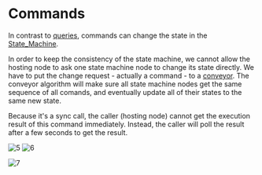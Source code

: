# Commands

In contrast to [queries](queries.md), commands can change the state in the [State_Machine](teaproject/tapp-tutor/State_Machine.md). 

In order to keep the consistency of the state machine, we cannot allow the hosting node to ask one state machine node to change its state directly. We have to put the change request - actually a command - to a [conveyor](conveyor.md). The conveyor algorithm will make sure all state machine nodes get the same sequence of all comands, and eventually update all of their states to the same new state.

Because it's a sync call, the caller (hosting node) cannot get the execution result of this command immediately. Instead, the caller will poll the result after a few seconds to get the result.

![5](https://user-images.githubusercontent.com/86096370/159343544-f349473c-19ba-4c51-a6cd-4442626eaa02.png)
![6](https://user-images.githubusercontent.com/86096370/159343552-d67709f1-f2cf-4651-8405-f0d9e6b41e4e.png)

![7](https://user-images.githubusercontent.com/86096370/159343554-53cd8bf5-eba3-40d8-889a-039766c39e9b.png)

